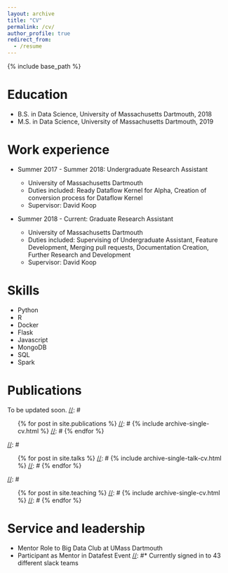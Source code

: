 ```yaml
---
layout: archive
title: "CV"
permalink: /cv/
author_profile: true
redirect_from:
  - /resume
---
```


{% include base_path %}

Education
======
* B.S. in Data Science, University of Massachusetts Dartmouth, 2018
* M.S. in Data Science, University of Massachusetts Dartmouth, 2019

Work experience
======
* Summer 2017 - Summer 2018: Undergraduate Research Assistant
  * University of Massachusetts Dartmouth
  * Duties included: Ready Dataflow Kernel for Alpha, Creation of conversion process for Dataflow Kernel
  * Supervisor: David Koop

* Summer 2018 - Current: Graduate Research Assistant
  * University of Massachusetts Dartmouth
  * Duties included: Supervising of Undergraduate Assistant, Feature Development, Merging pull requests, Documentation Creation, Further Research and Development
  * Supervisor: David Koop
  
Skills
======
* Python
* R
* Docker
* Flask
* Javascript
* MongoDB
* SQL
* Spark


Publications
======
To be updated soon.
[//]: #  <ul>{% for post in site.publications %}
[//]: #   {% include archive-single-cv.html %}
[//]: #  {% endfor %}</ul>
  
[//]: #Talks
[//]: #======
[//]: #  <ul>{% for post in site.talks %}
[//]: #    {% include archive-single-talk-cv.html %}
[//]: #  {% endfor %}</ul>
  
[//]: #Teaching
[//]: #======
[//]: #  <ul>{% for post in site.teaching %}
[//]: #    {% include archive-single-cv.html %}
[//]: #  {% endfor %}</ul>
  
Service and leadership
======
* Mentor Role to Big Data Club at UMass Dartmouth
* Participant as Mentor in Datafest Event
[//]: #* Currently signed in to 43 different slack teams
